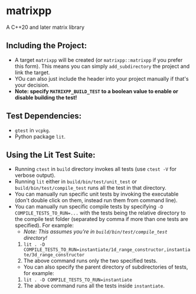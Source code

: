 # matrixpp
A C++20 and later matrix library

## Including the Project:
- A target `matrixpp` will be created (or `matrixpp::matrixpp` if you prefer this form). This means you can simply `add_subdirectory` the project and link the target.
- YOu can also just include the header into your project manually if that's your decision.
- **Note: specify `MATRIXPP_BUILD_TEST` to a boolean value to enable or disable building the test!**

## Test Dependencies:
- `gtest` in `vcpkg`.
- Python package `lit`.

## Using the Lit Test Suite:
- Running `ctest` in `build` directory invokes all tests (use `ctest -V` for verbose output).
- Running `lit` either in `build/bin/test/unit_test` or `build/bin/test/compile_test` runs all the test in that directory.
- You can manually run specific unit tests by invoking the executable (don't double click on them, instead run them from command line).
- You can manually run specific compile tests by specifying `-D COMPILE_TESTS_TO_RUN=...` with the tests being the relative directory to the compile test folder (separated by comma if more than one tests are specified). For example:
    - *Note: This assumes you're in `build/bin/test/compile_test` directory!*
    1. `lit . -D COMPILE_TESTS_TO_RUN=instantiate/1d_range_constructor,instantiate/3d_range_constructor`
    2. The above command runs only the two specified tests.
    - You can also specify the parent directory of subdirectories of tests, for example:
    1. `lit . -D COMPILE_TESTS_TO_RUN=instantiate`
    2. The above command runs all the tests inside `instantiate`.
